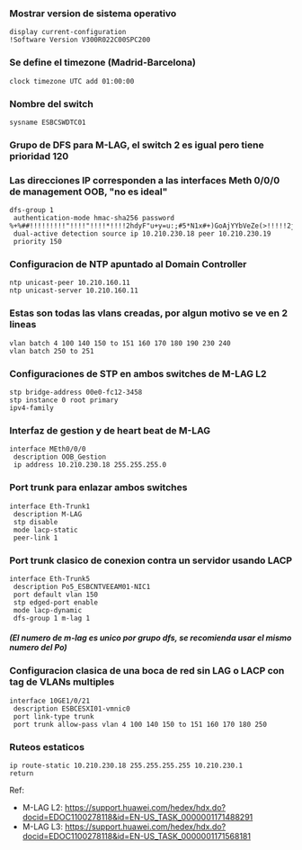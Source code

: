 ### Mostrar version de sistema operativo
```
display current-configuration
!Software Version V300R022C00SPC200
```
### Se define el timezone (Madrid-Barcelona)
```
clock timezone UTC add 01:00:00
```
### Nombre del switch
```
sysname ESBCSWDTC01
```
### Grupo de DFS para M-LAG, el switch 2 es igual pero tiene prioridad 120
### Las direcciones IP corresponden a las interfaces Meth 0/0/0 de management OOB, "no es ideal"
```
dfs-group 1
 authentication-mode hmac-sha256 password %+%##!!!!!!!!!"!!!!"!!!!*!!!!2hdyF"u+y=u:;#5*N1x#+)GoAjYYbVeZe(>!!!!!2jp5!!!!!!>!!!!lE7XA{3x*2THdiNXD6pUwj~PM@Vo!0"@o*NY`LwU%+%#
 dual-active detection source ip 10.210.230.18 peer 10.210.230.19
 priority 150
```
### Configuracion de NTP apuntado al Domain Controller
```
ntp unicast-peer 10.210.160.11
ntp unicast-server 10.210.160.11
```
### Estas son todas las vlans creadas, por algun motivo se ve en 2 lineas
```
vlan batch 4 100 140 150 to 151 160 170 180 190 230 240
vlan batch 250 to 251
```
### Configuraciones de STP en ambos switches de M-LAG L2
```
stp bridge-address 00e0-fc12-3458
stp instance 0 root primary
ipv4-family
```
### Interfaz de gestion y de heart beat de M-LAG
```
interface MEth0/0/0
 description OOB_Gestion
 ip address 10.210.230.18 255.255.255.0
```
### Port trunk para enlazar ambos switches
```
interface Eth-Trunk1
 description M-LAG
 stp disable
 mode lacp-static
 peer-link 1
```
### Port trunk clasico de conexion contra un servidor usando LACP
```
interface Eth-Trunk5
 description Po5_ESBCNTVEEAM01-NIC1
 port default vlan 150
 stp edged-port enable
 mode lacp-dynamic
 dfs-group 1 m-lag 1
 ```
 #### *(El numero de m-lag es unico por grupo dfs, se recomienda usar el mismo numero del Po)*

### Configuracion clasica de una boca de red sin LAG o LACP con tag de VLANs multiples
```
interface 10GE1/0/21
 description ESBCESXI01-vmnic0
 port link-type trunk
 port trunk allow-pass vlan 4 100 140 150 to 151 160 170 180 250
```
### Ruteos estaticos
```
ip route-static 10.210.230.18 255.255.255.255 10.210.230.1
return
```

Ref:
- M-LAG L2: https://support.huawei.com/hedex/hdx.do?docid=EDOC1100278118&id=EN-US_TASK_0000001171488291
- M-LAG L3: https://support.huawei.com/hedex/hdx.do?docid=EDOC1100278118&id=EN-US_TASK_0000001171568181